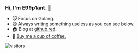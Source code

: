 ### Hi, I'm **E99p1ant**. 🍆

- 🐭 Focus on Golang.
- 😅 Always writing something useless as you can see below.
- 🏠 Blog at [github.red](https://github.red).
- 🤤 [Buy me a cup of coffee.](https://afdian.net/@E99p1ant)

![visitors](https://profile-views.vercel.app/api)